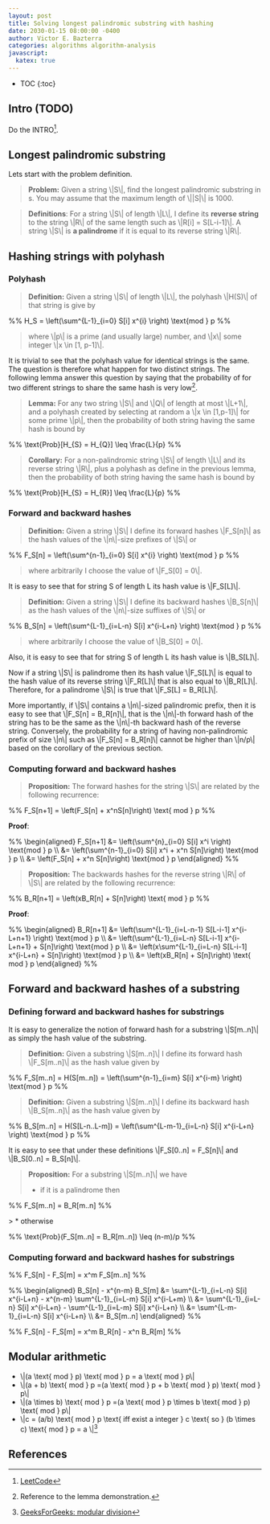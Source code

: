 ```yaml
---
layout: post
title: Solving longest palindromic substring with hashing
date: 2030-01-15 08:00:00 -0400
author: Victor E. Bazterra
categories: algorithms algorithm-analysis
javascript:
  katex: true
---
```


* TOC
{:toc}

## Intro (TODO)

Do the INTRO[^1].

## Longest palindromic substring

Lets start with the problem definition.

> **Problem:** Given a string \\|S\\|, find the longest palindromic substring in s. You may assume that the maximum length of \\|\|S\|\\| is 1000.

> **Definitions**: For a string \\|S\\| of length \\|L\\|, I define its **reverse string** to the string \\|R\\| of the same length such as \\|R[i] = S[L-i-1]\\|. A string \\|S\\| is **a palindrome** if it is equal to its reverse string \\|R\\|.

## Hashing strings with polyhash

### Polyhash

> **Definition:** Given a string \\|S\\| of length \\|L\\|, the polyhash \\|H(S)\\| of that string is give by

<p>%%
H_S = \left(\sum^{L-1}_{i=0} S[i] x^{i} \right) \text{mod } p
%%</p>

>where \\|p\\| is a prime (and usually large) number, and \\|x\\| some integer \\|x \in [1, p-1]\\|.

It is trivial to see that the polyhash value for identical strings is the same. The question is therefore what happen for two distinct strings. The following lemma answer this question by saying that the probability of for two different strings to share the same hash is very low[^2].

> **Lemma:** For any two string \\|S\\| and \\|Q\\| of length at most \\|L+1\\|, and  a polyhash created by selecting at random a \\|x \in [1,p-1]\\| for some prime \\|p\\|, then the probability of both string having the same hash is bound by

<p>%%
\text{Prob}[H_{S} = H_{Q}] \leq \frac{L}{p}
%%</p>

> **Corollary:** For a non-palindromic string \\|S\\| of length \\|L\\| and its reverse string \\|R\\|, plus a polyhash as define in the previous lemma, then the probability of both string having the same hash is bound by

<p>%%
\text{Prob}[H_{S} = H_{R}] \leq \frac{L}{p}
%%</p>

### Forward and backward hashes

> **Definition:** Given a string \\|S\\| I define its forward hashes \\|F_S[n]\\| as the hash values of the \\|n\\|-size prefixes of \\|S\\| or  

<p>%%
F_S[n] = \left(\sum^{n-1}_{i=0} S[i] x^{i} \right) \text{mod } p
%%</p>

> where arbitrarily I choose the value of \\|F_S[0] = 0\\|.

It is easy to see that for string S of length L its hash value is \\|F_S[L]\\|.

> **Definition:** Given a string \\|S\\| I define its backward hashes \\|B_S[n]\\| as the hash values of the \\|n\\|-size suffixes of \\|S\\| or  

<p>%%
B_S[n] = \left(\sum^{L-1}_{i=L-n} S[i] x^{i-L+n} \right) \text{mod } p
%%</p>

> where arbitrarily I choose the value of \\|B_S[0] = 0\\|.

Also, it is easy to see that for string S of length L its hash value is \\|B_S[L]\\|.

Now if a string \\|S\\| is palindrome then its hash value \\|F_S[L]\\| is equal to the hash value of its reverse string \\|F_R[L]\\| that is also equal to \\|B_R[L]\\|.
Therefore, for a palindrome \\|S\\| is true that \\|F_S[L] = B_R[L]\\|.

More importantly, if \\|S\\| contains a \\|n\\|-sized palindromic prefix, then it is easy to see that \\|F_S[n] = B_R[n]\\|, that is the \\|n\\|-th forward hash of the string has to be the same as the \\|n\\|-th backward hash of the reverse string. Conversely, the probability for a string of having non-palindromic prefix of size \\|n\\| such as \\|F_S[n] = B_R[n]\\| cannot be higher than \\|n/p\\| based on the corollary of the previous section.

### Computing forward and backward hashes

> **Proposition:** The forward hashes for the string \\|S\\| are related by the following recurrence:

<p>%%
F_S[n+1] = \left(F_S[n] + x^nS[n]\right) \text{ mod } p
%%</p>

**Proof**:

<p>%%
\begin{aligned}
F_S[n+1] &= \left(\sum^{n}_{i=0} S[i] x^i \right) \text{mod } p \\
         &= \left(\sum^{n-1}_{i=0} S[i] x^i + x^n S[n]\right) \text{mod } p \\
         &= \left(F_S[n] + x^n S[n]\right) \text{mod } p       
\end{aligned}
%%</p>

> **Proposition:** The backwards hashes for the reverse string \\|R\\| of \\|S\\| are related by the following recurrence:

<p>%%
B_R[n+1] = \left(xB_R[n] + S[n]\right) \text{ mod } p
%%</p>

**Proof**:

<p>%%
\begin{aligned}
B_R[n+1] &= \left(\sum^{L-1}_{i=L-n-1} S[L-i-1] x^{i-L+n+1} \right) \text{mod } p \\
         &= \left(\sum^{L-1}_{i=L-n} S[L-i-1] x^{i-L+n+1} + S[n]\right) \text{mod } p \\
         &= \left(x\sum^{L-1}_{i=L-n} S[L-i-1] x^{i-L+n} + S[n]\right) \text{mod } p \\
         &= \left(xB_R[n] + S[n]\right) \text{ mod } p
\end{aligned}
%%</p>

## Forward and backward hashes of a substring

### Defining forward and backward hashes for substrings

It is easy to generalize the notion of forward hash for a substring \\|S[m..n]\\| as simply the hash value of the substring.

> **Definition:** Given a substring \\|S[m..n]\\| I define its forward hash \\|F_S[m..n]\\| as the hash value given by

<p>%%
F_S[m..n] = H(S[m..n]) = \left(\sum^{n-1}_{i=m} S[i] x^{i-m} \right) \text{mod } p
%%</p>

> **Definition:** Given a substring \\|S[m..n]\\| I define its backward hash \\|B_S[m..n]\\| as the hash value given by

<p>%%
B_S[m..n] = H(S[L-n..L-m]) = \left(\sum^{L-m-1}_{i=L-n} S[i] x^{i-L+n} \right) \text{mod } p
%%</p>

It is easy to see that under these definitions \\|F_S[0..n] = F_S[n]\\| and \\|B_S[0..n] = B_S[n]\\|.

> **Proposition:** For a substring \\|S[m..n]\\| we have
> * if it is a palindrome then
<p>%%
F_S[m..n] = B_R[m..n]
%%</p>
> * otherwise
<p>%%
\text{Prob}(F_S[m..n] = B_R[m..n]) \leq (n-m)/p
%%</p>

### Computing forward and backward hashes for substrings

<p>%%
F_S[n] - F_S[m] = x^m F_S[m..n]
%%</p>

<p>%%
\begin{aligned}
B_S[n] - x^{n-m} B_S[m] &= \sum^{L-1}_{i=L-n} S[i] x^{i-L+n} - x^{n-m} \sum^{L-1}_{i=L-m} S[i] x^{i-L+m} \\
                        &= \sum^{L-1}_{i=L-n} S[i] x^{i-L+n} - \sum^{L-1}_{i=L-m} S[i] x^{i-L+n} \\
                        &= \sum^{L-m-1}_{i=L-n} S[i] x^{i-L+n} \\
                        &= B_S[m..n]
\end{aligned}
%%</p>

<p>%%
F_S[n] - F_S[m] = x^m B_R[n] - x^n B_R[m]
%%</p>

## Modular arithmetic

* \\|(a \text{ mod } p) \text{ mod } p = a \text{ mod } p\\|
* \\|(a + b) \text{ mod } p =(a \text{ mod } p + b \text{ mod } p) \text{ mod } p\\|
* \\|(a \times b) \text{ mod } p =(a \text{ mod } p \times b \text{ mod } p) \text{ mod } p\\|
* \\|c = (a/b) \text{ mod } p \text{ iff exist a integer } c \text{ so } (b \times c) \text{ mod } p = a \\|[^3]

## References

[^1]: [LeetCode](https://leetcode.com/)
[^2]: Reference to the lemma demonstration.
[^3]: [GeeksForGeeks: modular division](https://www.geeksforgeeks.org/modular-division/)
